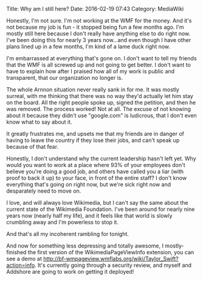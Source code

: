 Title: Why am I still here?
Date: 2016-02-19 07:43
Category: MediaWiki

Honestly, I'm not sure. I'm not working at the WMF for the money. And it's not because my job is fun - it stopped being fun a few months ago. I'm mostly still here because I don't really have anything else to do right now. I've been doing this for nearly 3 years now...and even though I have other plans lined up in a few months, I'm kind of a lame duck right now.

I'm embarrassed at everything that's gone on. I don't want to tell my friends that the WMF is all screwed up and not going to get better. I don't want to have to explain how after I praised how all of my work is public and transparent, that our organization no longer is.

The whole Arnnon situation never really sank in for me. It was mostly surreal, with me thinking that there was no way they'd actually let him stay on the board. All the right people spoke up, signed the petition, and then he was removed. The process worked! Not at all. The excuse of not knowing about it because they didn't use "google.com" is ludicrous, that I don't even know what to say about it.

It greatly frustrates me, and upsets me that my friends are in danger of having to leave the country if they lose their jobs, and can't speak up because of that fear. 

Honestly, I don't understand why the current leadership hasn't left yet. Why would you want to work at a place where 93% of your employees don't believe you're doing a good job, and others have called you a liar (with proof to back it up) to your face, in front of the entire staff? I don't know everything that's going on right now, but we're sick right now and desparately need to move on.

I love, and will always love Wikimedia, but I can't say the same about the current state of the Wikimedia Foundation. I've been around for nearly nine years now (nearly half my life), and it feels like that world is slowly crumbling away and I'm powerless to stop it.

And that's all my incoherent rambling for tonight.


And now for something less depressing and totally awesome, I mostly-finished the first version of the WikimediaPageViewInfo extension, you can see a demo at <http://bf-wmpageview.wmflabs.org/wiki/Taylor_Swift?action=info>. It's currently going through a security review, and myself and Addshore are going to work on getting it deployed!
